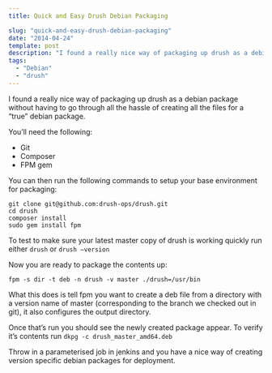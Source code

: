 ```yaml
---
title: Quick and Easy Drush Debian Packaging

slug: "quick-and-easy-drush-debian-packaging"
date: "2014-04-24"
template: post
description: "I found a really nice way of packaging up drush as a debian package without having to go through all the hassle of creating all the files for a “true” debian package."
tags:
  - "Debian"
  - "drush"
---
```

I found a really nice way of packaging up drush as a debian package without having to go through all the hassle of creating all the files for a “true” debian package.

You’ll need the following:

* Git
* Composer
* FPM gem

You can then run the following commands to setup your base environment for packaging:

```shell
git clone git@github.com:drush-ops/drush.git
cd drush
composer install
sudo gem install fpm
```


To test to make sure your latest master copy of drush is working quickly run either `drush` or `drush —version`

Now you are ready to package the contents up:

`fpm -s dir -t deb -n drush -v master ./drush=/usr/bin`

What this does is tell fpm you want to create a deb file from a directory with a version name of master (corresponding to the branch we checked out in git), it also configures the output directory.

Once that’s run you should see the newly created package appear. To verify it’s contents run `dkpg -c drush_master_amd64.deb`


Throw in a parameterised job in jenkins and you have a nice way of creating version specific debian packages for deployment.
